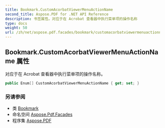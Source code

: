 ```yaml
---
title: Bookmark.CustomAcorbatViewerMenuActionName
second_title: Aspose.PDF for .NET API Reference
description: 书签属性。对应于在 Acrobat 查看器中执行菜单项的操作名称
type: docs
weight: 50
url: /zh/net/aspose.pdf.facades/bookmark/customacorbatviewermenuactionname/
---
```

## Bookmark.CustomAcorbatViewerMenuActionName 属性

对应于在 Acrobat 查看器中执行菜单项的操作名称。

```csharp
public Enum[] CustomAcorbatViewerMenuActionName { get; set; }
```

### 另请参阅

* 类 [Bookmark](../)
* 命名空间 [Aspose.Pdf.Facades](../../../aspose.pdf.facades/)
* 程序集 [Aspose.PDF](../../../)